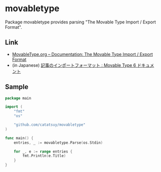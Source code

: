 # movabletype

Package movabletype provides parsing "The Movable Type Import / Export Format".

## Link

  * [MovableType.org – Documentation: The Movable Type Import / Export Format](https://movabletype.org/documentation/appendices/import-export-format.html)
  * (in Japanese) [記事のインポートフォーマット : Movable Type 6 ドキュメント](https://www.movabletype.jp/documentation/mt6/tools/import-export-format.html)

## Sample

``` go
package main

import (
	"fmt"
	"os"

	"github.com/catatsuy/movabletype"
)

func main() {
	entries, _ := movabletype.Parse(os.Stdin)

	for _, e := range entries {
		fmt.Println(e.Title)
	}
}
```

